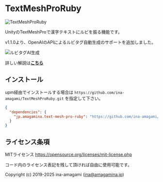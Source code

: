 # TextMeshProRuby

![TextMeshProRuby](https://amagamina.jp/wp-content/uploads/2019/12/tmpro-ruby-test.gif)

UnityのTextMeshProで漢字テキストにルビを振る機能です。

v1.1.0より、OpenAIのAPIによるルビタグ自動生成のサポートを追加しました。

![ルビタグAI生成](https://amagamina.jp/blog/wp-content/uploads/2025/05/tmpro-ruby-ai.gif)

詳しい解説は[**こちら**](https://amagamina.jp/tmpro-ruby/)

## インストール

upm経由でインストールする場合は `https://github.com/ina-amagami/TextMeshProRuby.git` を指定して下さい。

```manifest.json
{
  "dependencies": {
    "jp.amagamina.text-mesh-pro-ruby": "https://github.com/ina-amagami/TextMeshProRuby.git"
  }
}
```

## ライセンス条項

MITライセンス
https://opensource.org/licenses/mit-license.php
  
コード内のライセンス表記を残して頂ければ自由に使用可能です。
  
Copyright (c) 2019-2025 ina-amagami (ina@amagamina.jp)

